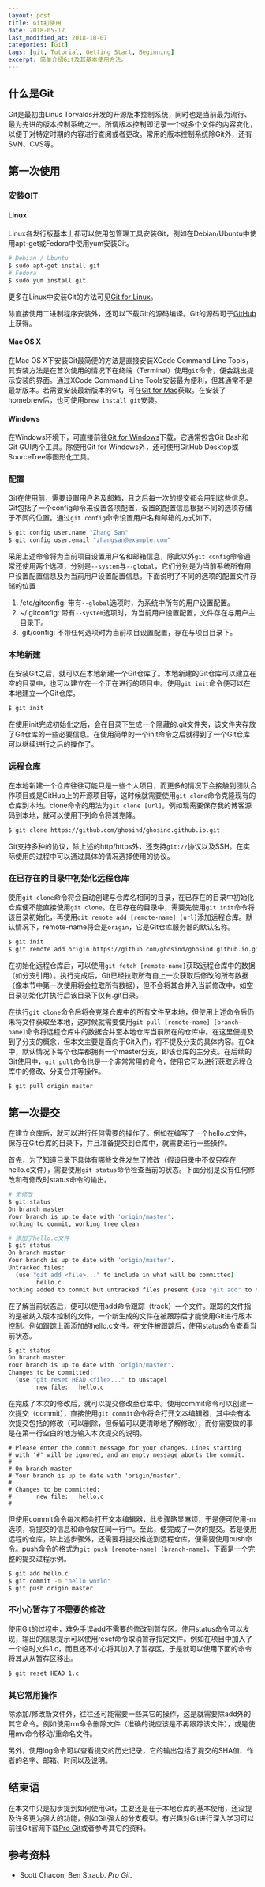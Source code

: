 ```yaml
---
layout: post
title: Git初使用
date: 2018-05-17
last_modified_at: 2018-10-07
categories: [Git]
tags: [git, Tutorial, Getting Start, Beginning]
excerpt: 简单介绍Git及其基本使用方法。
---
```


## 什么是Git

Git是最初由Linus Torvalds开发的开源版本控制系统，同时也是当前最为流行、最为先进的版本控制系统之一。所谓版本控制即记录一个或多个文件的内容变化，以便于对特定时期的内容进行查阅或者更改。常用的版本控制系统除Git外，还有SVN、CVS等。

## 第一次使用

### 安装GIT

#### Linux

Linux各发行版基本上都可以使用包管理工具安装Git，例如在Debian/Ubuntu中使用apt-get或Fedora中使用yum安装Git。

```bash
# Debian / Ubuntu
$ sudo apt-get install git
# Fedora
$ sudo yum install git
```

更多在Linux中安装Git的方法可见[Git for Linux](https://git-scm.com/download/linux)。

除直接使用二进制程序安装外，还可以下载Git的源码编译。Git的源码可于[GitHub](https://github.com/git/git)上获得。

#### Mac OS X

在Mac OS X下安装Git最简便的方法是直接安装XCode Command Line Tools，其安装方法是在首次使用的情况下在终端（Terminal）使用`git`命令，便会跳出提示安装的界面。通过XCode Command Line Tools安装最为便利，但其通常不是最新版本。若需要安装最新版本的Git，可在[Git for Mac](https://git-scm.com/download/mac)获取。在安装了homebrew后，也可使用`brew install git`安装。

#### Windows

在Windows环境下，可直接前往[Git for Windows](https://git-scm.com/download/win)下载，它通常包含Git Bash和Git GUI两个工具。除使用Git for Windows外，还可使用GitHub Desktop或SourceTree等图形化工具。

### 配置

Git在使用前，需要设置用户名及邮箱，且之后每一次的提交都会用到这些信息。Git包括了一个config命令来设置各项配置，设置的配置信息根据不同的选项存储于不同的位置。通过`git config`命令设置用户名和邮箱的方式如下。

```bash
$ git config user.name "Zhang San"
$ git config user.email "zhangsan@example.com"
```

采用上述命令将为当前项目设置用户名和邮箱信息，除此以外`git config`命令通常还使用两个选项，分别是`--system`与`--global`，它们分别是为当前系统所有用户设置配置信息及为当前用户设置配置信息。下面说明了不同的选项的配置文件存储的位置

1. /etc/gitconfig: 带有`--global`选项时，为系统中所有的用户设置配置。
2. ~/.gitconfig: 带有`--system`选项时，为当前用户设置配置，文件存在与用户主目录下。
3. .git/config: 不带任何选项时为当前项目设置配置，存在与项目目录下。

### 本地新建

在安装Git之后，就可以在本地新建一个Git仓库了。本地新建的Git仓库可以建立在空的目录中，也可以建立在一个正在进行的项目中。使用`git init`命令便可以在本地建立一个Git仓库。

```bash
$ git init
```

在使用init完成初始化之后，会在目录下生成一个隐藏的.git文件夹，该文件夹存放了Git仓库的一些必要信息。在使用简单的一个init命令之后就得到了一个Git仓库可以继续进行之后的操作了。

### 远程仓库

在本地新建一个仓库往往可能只是一些个人项目，而更多的情况下会接触到团队合作项目或是GitHub上的开源项目等，这时候就需要使用`git clone`命令克隆现有的仓库到本地。clone命令的用法为`git clone [url]`。例如现需要保存我的博客源码到本地，就可以使用下列命令将其克隆。

```bash
$ git clone https://github.com/ghosind/ghosind.github.io.git
```

Git支持多种的协议，除上述的http/https外，还支持`git://`协议以及SSH。在实际使用的过程中可以通过具体的情况选择使用的协议。

### 在已存在的目录中初始化远程仓库

使用`git clone`命令将会自动创建与仓库名相同的目录，在已存在的目录中初始化仓库便不能直接使用`git clone`。在已存在的目录中，需要先使用`git init`命令将该目录初始化，再使用`git remote add [remote-name] [url]`添加远程仓库。默认情况下，remote-name将会是`origin`，它是Git仓库服务器的默认名称。

```bash
$ git init
$ git remote add origin https://github.com/ghosind/ghosind.github.io.git
```

在初始化远程仓库后，可以使用`git fetch [remote-name]`获取远程仓库中的数据（如分支引用）。执行完成后，Git已经拉取所有自上一次获取后修改的所有数据（像本节中第一次使用将会拉取所有数据），但不会将其合并入当前修改中，如空目录初始化并执行后该目录下仅有.git目录。

在执行`git clone`命令后将会克隆仓库中的所有文件至本地，但使用上述命令后仍未将文件获取至本地，这时候就需要使用`git pull [remote-name] [branch-name]`命令将远程仓库中的数据合并至本地仓库当前所在的仓库中。在这里便提及到了分支的概念，但本文主要是面向于Git入门，将不提及分支的具体内容。在Git中，默认情况下每个仓库都拥有一个master分支，即该仓库的主分支。在后续的Git使用中，`git pull`命令也是一个非常常用的命令，使用它可以进行获取远程仓库中的修改、分支合并等操作。

```bash
$ git pull origin master
```

## 第一次提交

在建立仓库后，就可以进行任何需要的操作了。例如在编写了一个hello.c文件，保存在Git仓库的目录下，并且准备提交到仓库中，就需要进行一些操作。

首先，为了知道目录下具体有哪些文件发生了修改（假设目录中不仅只存在hello.c文件），需要使用`git status`命令检查当前的状态。下面分别是没有任何修改和有修改时status命令的输出。

```bash
# 无修改
$ git status
On branch master
Your branch is up to date with 'origin/master'.
nothing to commit, working tree clean

# 添加了hello.c文件
$ git status
On branch master
Your branch is up to date with 'origin/master'.
Untracked files:
  (use "git add <file>..." to include in what will be committed)
        hello.c
nothing added to commit but untracked files present (use "git add" to track)
```

在了解当前状态后，便可以使用add命令跟踪（track）一个文件。跟踪的文件指的是被纳入版本控制的文件，一个新生成的文件在被跟踪后才能使用Git进行版本控制。例如跟踪上面添加的hello.c文件。在文件被跟踪后，使用status命令查看当前状态。

```bash
$ git status
On branch master
Your branch is up to date with 'origin/master'.
Changes to be committed:
  (use "git reset HEAD <file>..." to unstage)
        new file:   hello.c
```

在完成了本次的修改后，就可以提交修改至仓库中。使用commit命令可以创建一次提交（commit），直接使用`git commit`命令将会打开文本编辑器，其中会有本次提交包括的修改（可以删除，但保留可以更清晰地了解修改），而你需要做的事是在第一行空白的地方输入本次提交的说明。

```text
# Please enter the commit message for your changes. Lines starting
# with '#' will be ignored, and an empty message aborts the commit.
#
# On branch master
# Your branch is up to date with 'origin/master'.
#
# Changes to be committed:
#       new file:   hello.c
#
```

但使用commit命令每次都会打开文本编辑器，此步骤略显麻烦，于是便可使用-m选项，将提交的信息和命令放在同一行中。至此，便完成了一次的提交。若是使用远程的仓库，除上述步骤外，还需要将提交推送到远程仓库，便需要使用push命令。push命令的格式为`git push [remote-name] [branch-name]`。下面是一个完整的提交过程示例。

```bash
$ git add hello.c
$ git commit -m "hello world"
$ git push origin master
```

### 不小心暂存了不需要的修改

使用Git的过程中，难免手误add不需要的修改到暂存区。使用status命令可以发现，输出的信息提示可以使用reset命令取消暂存指定文件。例如在项目中加入了一个临时文件1.c，而且还不小心将其加入了暂存区，于是就可以使用下面的命令将其从从暂存区移出。

```bash
$ git reset HEAD 1.c
```

### 其它常用操作

除添加/修改新文件外，往往还可能需要一些其它的操作，这是就需要除add外的其它命令。例如使用rm命令删除文件（准确的说应该是不再跟踪该文件），或是使用mv命令移动/重命名文件。

另外，使用log命令可以查看提交的历史记录，它的输出包括了提交的SHA值、作者的名字、邮箱、时间以及说明。

## 结束语

在本文中只是初步提到如何使用Git，主要还是在于本地仓库的基本使用，还没提及许多更为强大的功能，例如Git强大的分支模型。有兴趣对Git进行深入学习可以前往Git官网下载[Pro Git](https://git-scm.com/book/en/v2)或者参考其它的资料。

## 参考资料

- Scott Chacon, Ben Straub. *Pro Git*.
